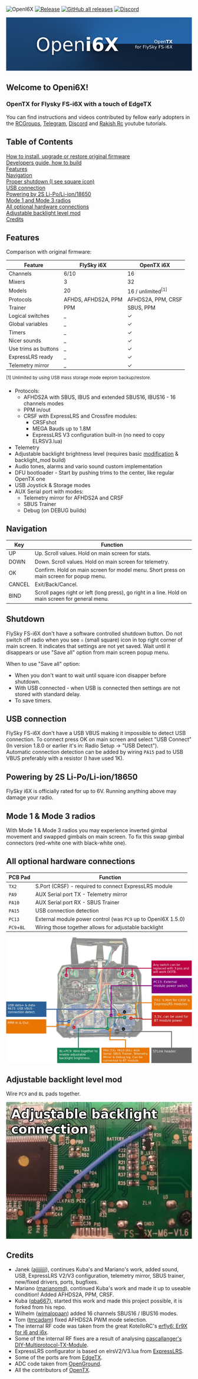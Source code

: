 ![OpenI6X](https://circleci.com/gh/OpenI6X/opentx.svg?style=shield)
[![Release](https://img.shields.io/github/v/release/OpenI6X/opentx?include_prereleases)](https://github.com/OpenI6X/opentx/releases/latest)
[![GitHub all releases](https://img.shields.io/github/downloads/OpenI6X/opentx/total)](https://github.com/OpenI6X/opentx/releases)
[![Discord](https://img.shields.io/discord/973289741862727741.svg?label=&logo=discord&logoColor=ffffff&color=7389D8&labelColor=6A7EC2)](https://discord.gg/3vKfYNTVa2)

![Banner](https://github.com/OpenI6X/opentx/blob/master/doc/flysky/banner.png?raw=true)

## Welcome to Openi6X!
### OpenTX for Flysky FS-i6X with a touch of EdgeTX

You can find instructions and videos contributed by fellow early adopters in the [RCGroups](https://www.rcgroups.com/forums/showthread.php?3916435-FlySky-I6X-port-of-OpenTX), [Telegram](https://t.me/otx_flysky_i6x), [Discord](https://discord.gg/3vKfYNTVa2) and [Rakish Rc](https://www.youtube.com/playlist?list=PLfzAEbvn4Bgr3ndNrwp87UimoKVhXkzBa) youtube tutorials. 

## Table of Contents

[How to install, upgrade or restore original firmware](https://github.com/OpenI6X/opentx/wiki) <br>
[Developers guide, how to build](https://github.com/OpenI6X/opentx/wiki/Contribute) <br>
[Features](#features)<br>
[Navigation](#navigation)<br>
[Proper shutdown (I see square icon)](#shutdown)<br>
[USB connection](#usb-connection)<br>
[Powering by 2S Li-Po/Li-ion/18650](#powering-by-2s-li-poli-ion18650)<br>
[Mode 1 and Mode 3 radios](#mode-1--mode-3-radios)<br>
[All optional hardware connections](#all-optional-hardware-connections)<br>
[Adjustable backlight level mod](#adjustable-backlight-level-mod)<br>
[Credits](#credits)<br>


## Features

Comparison with original firmware:

| Feature                   | FlySky i6X | OpenTX i6X                   |
|---------------------------|------------|------------------------------|
| Channels                  | 6/10       | 16                           |
| Mixers                    | 3          | 32                           |
| Models                    | 20         | 16 / unlimited<sup>[1]</sup> |
| Protocols                 | AFHDS, AFHDS2A, PPM | AFHDS2A, PPM, CRSF  |
| Trainer                   | PPM        | SBUS, PPM                    |
| Logical switches          | _          | ✓                            |
| Global variables          | _          | ✓                            |
| Timers                    | _          | ✓                            |
| Nicer sounds              | _          | ✓                            |
| Use trims as buttons      | _          | ✓                            |
| ExpressLRS ready          | _          | ✓                            |
| Telemetry mirror          | _          | ✓                            |

<sup>[1] Unlimited by using USB mass storage mode eeprom backup/restore.</sup>

* Protocols:
  * AFHDS2A with SBUS, IBUS and extended SBUS16, IBUS16 - 16 channels modes
  * PPM in/out
  * CRSF with ExpressLRS and Crossfire modules:
    * CRSFshot
    * MEGA Bauds up to 1.8M
    * ExpressLRS V3 configuration built-in (no need to copy ELRSV3.lua)
* Telemetry
* Adjustable backlight brightness level (requires basic [modification](#adjustable-backlight-level-mod) & backlight_mod build)
* Audio tones, alarms and vario sound custom implementation
* DFU bootloader - Start by pushing trims to the center, like regular OpenTX one
* USB Joystick & Storage modes
* AUX Serial port with modes:
  * Telemetry mirror for AFHDS2A and CRSF
  * SBUS Trainer
  * Debug (on DEBUG builds)
  
## Navigation

| Key | Function                                                                                           |
| --- |----------------------------------------------------------------------------------------------------|
| UP     | Up. Scroll values. Hold on main screen for stats.                                                  |                              
| DOWN   | Down. Scroll values. Hold on main screen for telemetry.                                            |                                  
| OK     | Confirm. Hold on main screen for model menu. Short press on main screen for popup menu.            |
| CANCEL | Exit/Back/Cancel.                                                                                  |                      
| BIND   | Scroll pages right or left (long press), go right in a line. Hold on main screen for general menu. |

## Shutdown

FlySky FS-i6X don't have a software controlled shutdown button. Do not switch off radio when you see `▫` (small square) icon in top right corner of main screen. It indicates that settings are not yet saved. Wait until it disappears or use "Save all" option from main screen popup menu.

When to use "Save all" option:
* When you don't want to wait until square icon disapper before shutdown.
* With USB connected - when USB is connected then settings are not stored with standard delay.
* To save timers.

## USB connection

FlySky FS-i6X don't have a USB VBUS making it impossible to detect USB connection. To connect press OK on main screen and select "USB Connect" (In version 1.8.0 or earlier it's in: Radio Setup -> "USB Detect").<br>
Automatic connection detection can be added by wiring `PA15` pad to USB VBUS preferably with a resistor (I have used 1K).

## Powering by 2S Li-Po/Li-ion/18650

FlySky i6X is officially rated for up to 6V. Running anything above may damage your radio.

## Mode 1 & Mode 3 radios

With Mode 1 & Mode 3 radios you may experience inverted gimbal movement and swapped gimbals on main screen. To fix this swap gimbal connectors (red-white one with black-white one).

## All optional hardware connections

| PCB Pad    | Function                                                      |
|------------|---------------------------------------------------------------|
| `TX2`      | S.Port (CRSF) - required to connect ExpressLRS module         |
| `PA9`      | AUX Serial port TX - Telemetry mirror                         |
| `PA10`     | AUX Serial port RX - SBUS Trainer                             |
| `PA15`     | USB connection detection                                      |
| `PC13`     | External module power control (was `PC9` up to OpenI6X 1.5.0) |
| `PC9`+`BL` | Wiring those together allows for adjustable backlight         |

![hw](https://github.com/OpenI6X/opentx/raw/master/doc/flysky/openi6x_hardware.jpeg?raw=true)

## Adjustable backlight level mod

Wire `PC9` and `BL` pads together.

![hw](https://github.com/OpenI6X/opentx/raw/master/doc/flysky/backlight_mod.jpg?raw=true)

## Credits

* Janek ([ajjjjjjjj](https://github.com/ajjjjjjjj)), continues Kuba's and Mariano's work, added sound, USB, ExpressLRS V2/V3 configuration, telemetry mirror, SBUS trainer, new/fixed drivers, ports, bugfixes.
* Mariano ([marianomd](https://github.com/marianomd)), continued Kuba's work and made it up to useable condition! Added AFHDS2A, PPM, CRSF.
* Kuba ([qba667](https://github.com/qba667)), started this work and made this project possible, it is forked from his repo.
* Wilhelm ([wimalopaan](https://github.com/wimalopaan)) added 16 channels SBUS16 / IBUS16 modes.
* Tom ([tmcadam](https://github.com/tmcadam)) fixed AFHDS2A PWM mode selection.
* The internal RF code was taken from the great KotelloRC's [erfly6: Er9X for i6 and i6x](https://bitbucket.org/KotelloRC/erfly6/src/master/).
* Some of the internal RF fixes are a result of analysing [pascallanger's](https://github.com/pascallanger) [DIY-Multiprotocol-TX-Module](https://github.com/pascallanger/DIY-Multiprotocol-TX-Module).
* ExpressLRS configurator is based on elrsV2/V3.lua from [ExpressLRS](https://github.com/ExpressLRS/ExpressLRS).
* Some of the ports are from [EdgeTX](https://github.com/EdgeTX/edgetx/).
* ADC code taken from [OpenGround](https://github.com/fishpepper/OpenGround).
* All the contributors of [OpenTX](https://github.com/opentx/opentx/). 
